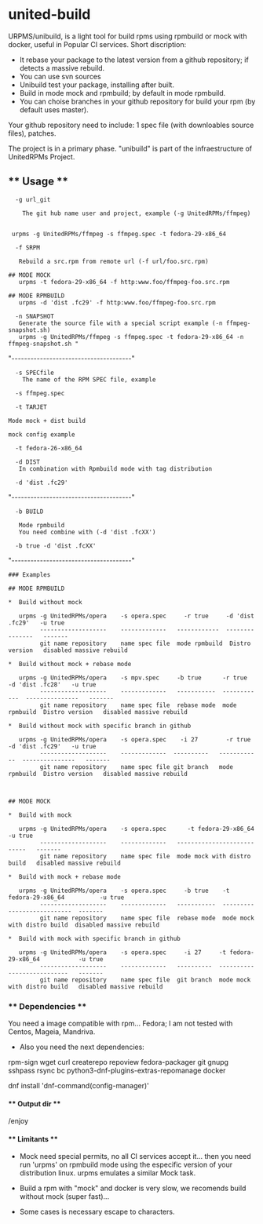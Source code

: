 # united-build


URPMS/unibuild, is a light tool for build rpms using rpmbuild or mock with docker, useful in Popular CI services. 
Short discription: 
- It rebase your package to the latest version from a github repository; if detects a massive rebuild.
- You can use svn sources
- Unibuild test your package, installing after built.
- Build in mode mock and rpmbuild; by default in mode rpmbuild.
- You can choise branches in your github repository for build your rpm (by default uses master).

Your github repository need to include: 1 spec file (with downloables source files), patches.

The project is in a primary phase. "unibuild" is part of the infraestructure of UnitedRPMs Project.


## ** Usage **

```
  -g url_git

    The git hub name user and project, example (-g UnitedRPMs/ffmpeg)


 urpms -g UnitedRPMs/ffmpeg -s ffmpeg.spec -t fedora-29-x86_64

```

```
  -f SRPM

   Rebuild a src.rpm from remote url (-f url/foo.src.rpm)

## MODE MOCK
   urpms -t fedora-29-x86_64 -f http:www.foo/ffmpeg-foo.src.rpm 

## MODE RPMBUILD
   urpms -d 'dist .fc29' -f http:www.foo/ffmpeg-foo.src.rpm

```

```
  -n SNAPSHOT
   Generate the source file with a special script example (-n ffmpeg-snapshot.sh)
   urpms -g UnitedRPMs/ffmpeg -s ffmpeg.spec -t fedora-29-x86_64 -n ffmpeg-snapshot.sh "
```

"--------------------------------------"
```
  -s SPECfile
    The name of the RPM SPEC file, example 

  -s ffmpeg.spec

```

```
  -t TARJET

Mode mock + dist build

mock config example 

  -t fedora-26-x86_64
```

```
  -d DIST
   In combination with Rpmbuild mode with tag distribution 
   
  -d 'dist .fc29'

```

"--------------------------------------"

```
  -b BUILD

   Mode rpmbuild
   You need combine with (-d 'dist .fcXX')

  -b true -d 'dist .fcXX'

```

"--------------------------------------"

```
### Examples

## MODE RPMBUILD

*  Build without mock

   urpms -g UnitedRPMs/opera    -s opera.spec     -r true     -d 'dist .fc29'   -u true
         -------------------    -------------   ------------  ---------------   -------
         git name repository    name spec file  mode rpmbuild  Distro version   disabled massive rebuild

*  Build without mock + rebase mode

   urpms -g UnitedRPMs/opera    -s mpv.spec     -b true      -r true       -d 'dist .fc28'   -u true
         -------------------    -------------   -----------  ------------  ---------------   -------
         git name repository    name spec file  rebase mode  mode rpmbuild  Distro version   disabled massive rebuild

*  Build without mock with specific branch in github

   urpms -g UnitedRPMs/opera    -s opera.spec    -i 27        -r true     -d 'dist .fc29'   -u true
         -------------------    -------------  ----------   ------------  ---------------   -------
         git name repository    name spec file git branch   mode rpmbuild  Distro version   disabled massive rebuild



## MODE MOCK

*  Build with mock

   urpms -g UnitedRPMs/opera    -s opera.spec      -t fedora-29-x86_64        -u true
         -------------------    -------------   ---------------------------   -------
         git name repository    name spec file  mode mock with distro build   disabled massive rebuild

*  Build with mock + rebase mode

   urpms -g UnitedRPMs/opera    -s opera.spec     -b true    -t fedora-29-x86_64          -u true
         -------------------    -------------   -----------  ---------------------------  -------
         git name repository    name spec file  rebase mode  mode mock with distro build  disabled massive rebuild

*  Build with mock with specific branch in github

   urpms -g UnitedRPMs/opera    -s opera.spec     -i 27     -t fedora-29-x86_64           -u true
         -------------------    -------------   ----------  ---------------------------   -------
         git name repository    name spec file  git branch  mode mock with distro build   disabled massive rebuild

```



### ** Dependencies **

You need a image compatible with rpm... Fedora; I am not tested with Centos, Mageia, Mandriva.

* Also you need the next dependencies:

rpm-sign wget curl createrepo repoview fedora-packager git gnupg sshpass rsync bc python3-dnf-plugins-extras-repomanage docker 

dnf install 'dnf-command(config-manager)'


#### ** Output dir **
/enjoy


#### ** Limitants **
* Mock need special permits, no all CI services accept it... then you need run 'urpms' on rpmbuild mode using the especific version of your distribution linux. urpms emulates a similar Mock task.

* Build a rpm with "mock" and docker is very slow, we recomends build without mock (super fast)...
* Some cases is necessary escape to characters.


